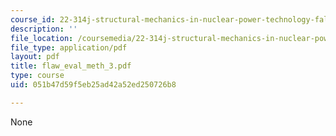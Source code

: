 ```yaml
---
course_id: 22-314j-structural-mechanics-in-nuclear-power-technology-fall-2006
description: ''
file_location: /coursemedia/22-314j-structural-mechanics-in-nuclear-power-technology-fall-2006/051b47d59f5eb25ad42a52ed250726b8_flaw_eval_meth_3.pdf
file_type: application/pdf
layout: pdf
title: flaw_eval_meth_3.pdf
type: course
uid: 051b47d59f5eb25ad42a52ed250726b8

---
```

None